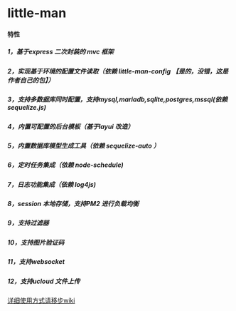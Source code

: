 # little-man

#### 特性
##### 1，基于express 二次封装的 mvc 框架
##### 2，实现基于环境的配置文件读取（依赖 little-man-config 【是的，没错，这是作者自己的包】）
##### 3，支持多数据库同时配置，支持mysql,mariadb,sqlite,postgres,mssql(依赖 sequelize.js)
##### 4，内置可配置的后台模板（基于layui 改造）
##### 5，内置数据库模型生成工具（依赖 sequelize-auto ）
##### 6，定时任务集成（依赖 node-schedule)
##### 7，日志功能集成（依赖 log4js)
##### 8，session 本地存储，支持PM2 进行负载均衡
##### 9，支持过滤器
##### 10，支持图片验证码
##### 11，支持websocket
##### 12，支持ucloud 文件上传


[详细使用方式请移步wiki](https://github.com/447491480/little-man/wiki)




